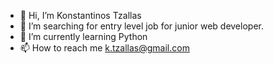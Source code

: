 - 👋 Hi, I’m Konstantinos Tzallas
- 👀 I’m searching for entry level job for junior web developer.
- 🌱 I’m currently learning Python
- 📫 How to reach me k.tzallas@gmail.com

<!---
Tzalk1985/Tzalk1985 is a ✨ special ✨ repository because its `README.md` (this file) appears on your GitHub profile.
You can click the Preview link to take a look at your changes.
--->
